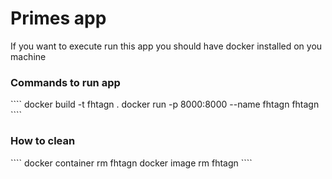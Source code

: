 # Primes app

If you want to execute run this app you should have docker installed on you machine

<h3>Commands to run app</h3>
````
docker build -t fhtagn .
docker run -p 8000:8000 --name fhtagn fhtagn
````

<h3>How to clean</h3>
````
docker container rm fhtagn
docker image rm fhtagn
````